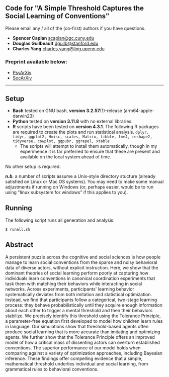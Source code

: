 ## Code for "A Simple Threshold Captures the Social Learning of Conventions"

Please email any / all of the (co-first) authors if you have questions.
- **Spencer Caplan** scaplan@gc.cuny.edu
- **Douglas Guilbeault** dguilb@stanford.edu
- **Charles Yang** charles.yang@ling.upenn.edu

### Preprint available below:
- [PsyArXiv](https://osf.io/preprints/psyarxiv/xucka_v1)
- [SocArXiv](https://osf.io/preprints/socarxiv/evnq7_v1?view_only=)

---

## Setup

* **Bash** tested on GNU bash, **version 3.2.57**(1)-release (arm64-apple-darwin23)
* **Python** tested on **version 3.11.8** with no external libraries.
* **R** scripts have been tested on **version 4.3.1**. The following R packages are required to create the plots and run statistical analysis. ```
  dplyr, tidyr, ggplot2, Hmisc, scales, Matrix, tibble, lme4, reshape2, tidyverse, cowplot, ggpubr, ggrepel, xtable ```
  - The scripts will attempt to install them automatically, though in my experimence it is far preferred to ensure that these are present and available on the local system ahead of time.

No other setup is required.

***n.b.*** a number of scripts assume a Unix-style directory stucture (already satisfied on Linux or Mac OS systems). You may need to make some manual adjustments if running on Windows (or, perhaps easier, would be to run using "linux subsystem for windows" if this applies to you).


## Running

The following script runs all generation and analysis:

```
$ runall.sh
```



## Abstract

A persistent puzzle across the cognitive and social sciences is how people manage to learn social conventions from the sparse and noisy behavioral data of diverse actors, without explicit instruction. Here, we show that the dominant theories of social learning perform poorly at capturing how individuals learn conventions in canonical coordination experiments that task them with matching their behaviors while interacting in social networks. Across experiments, participants' learning behavior systematically deviates from both imitation and statistical optimization. Instead, we find that participants follow a categorical, two-stage learning process: they behave probabilistically until they acquire enough information about each other to trigger a mental threshold and then their behaviors stabilize. We precisely identify this threshold using the Tolerance Principle, a parameter-free equation first developed to model how children learn rules in language. Our simulations show that threshold-based agents often produce social learning that is more accurate than imitating and optimizing agents. We further show that the Tolerance Principle offers an improved model of how a critical mass of dissenting actors can overturn established conventions. The superior performance of our model holds when comparing against a variety of optimization approaches, including Bayesian inference. These findings offer compelling evidence that a simple, mathematical threshold underlies individual and social learning, from grammatical rules to behavioral conventions.
